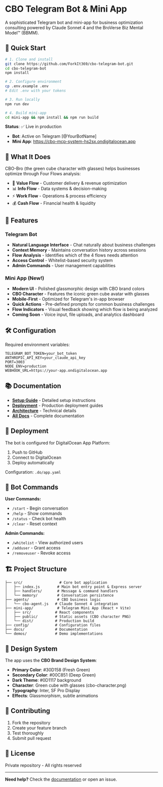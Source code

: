 # CBO Telegram Bot & Mini App

A sophisticated Telegram bot and mini-app for business optimization consulting powered by Claude Sonnet 4 and the BroVerse Biz Mental Model™ (BBMM).

## 🚀 Quick Start

```bash
# 1. Clone and install
git clone https://github.com/ForkIt369/cbo-telegram-bot.git
cd cbo-telegram-bot
npm install

# 2. Configure environment
cp .env.example .env
# Edit .env with your tokens

# 3. Run locally
npm run dev

# 4. Build mini-app
cd mini-app && npm install && npm run build
```

**Status**: ✅ Live in production
- **Bot**: Active on Telegram [@YourBotName]
- **Mini App**: https://cbo-mcp-system-hs2sx.ondigitalocean.app

## 🎯 What It Does

CBO-Bro (the green cube character with glasses) helps businesses optimize through Four Flows analysis:
- 💎 **Value Flow** - Customer delivery & revenue optimization
- 📊 **Info Flow** - Data systems & decision-making
- ⚡ **Work Flow** - Operations & process efficiency
- 💰 **Cash Flow** - Financial health & liquidity

## 📱 Features

### Telegram Bot
- **Natural Language Interface** - Chat naturally about business challenges
- **Context Memory** - Maintains conversation history across sessions
- **Flow Analysis** - Identifies which of the 4 flows needs attention
- **Access Control** - Whitelist-based security system
- **Admin Commands** - User management capabilities

### Mini App (New!)
- **Modern UI** - Polished glassmorphic design with CBO brand colors
- **CBO Character** - Features the iconic green cube avatar with glasses
- **Mobile-First** - Optimized for Telegram's in-app browser
- **Quick Actions** - Pre-defined prompts for common business challenges
- **Flow Indicators** - Visual feedback showing which flow is being analyzed
- **Coming Soon** - Voice input, file uploads, and analytics dashboard

## 🛠️ Configuration

Required environment variables:
```env
TELEGRAM_BOT_TOKEN=your_bot_token
ANTHROPIC_API_KEY=your_claude_api_key
PORT=3003
NODE_ENV=production
WEBHOOK_URL=https://your-app.ondigitalocean.app
```

## 📚 Documentation

- **[Setup Guide](docs/setup/quick-start.md)** - Detailed setup instructions
- **[Deployment](docs/deployment/)** - Production deployment guides
- **[Architecture](docs/development/architecture-overview.md)** - Technical details
- **[All Docs](docs/)** - Complete documentation

## 🚢 Deployment

The bot is configured for DigitalOcean App Platform:

1. Push to GitHub
2. Connect to DigitalOcean
3. Deploy automatically

Configuration: `.do/app.yaml`

## 📝 Bot Commands

**User Commands:**
- `/start` - Begin conversation
- `/help` - Show commands
- `/status` - Check bot health
- `/clear` - Reset context

**Admin Commands:**
- `/whitelist` - View authorized users
- `/adduser` - Grant access
- `/removeuser` - Revoke access

## 🏗️ Project Structure

```
├── src/                 # Core bot application
│   ├── index.js        # Main bot entry point & Express server
│   ├── handlers/       # Message & command handlers
│   └── memory/         # Conversation persistence
├── agents/             # CBO business logic
│   └── cbo-agent.js   # Claude Sonnet 4 integration
├── mini-app/           # Telegram Mini App (React + Vite)
│   ├── src/           # React components
│   ├── public/        # Static assets (CBO character PNG)
│   └── dist/          # Production build
├── config/            # Configuration files
├── docs/              # Documentation
└── demos/             # Demo implementations
```

## 🎨 Design System

The app uses the **CBO Brand Design System**:
- **Primary Color**: #30D158 (Fresh Green)
- **Secondary Color**: #00C851 (Deep Green)
- **Dark Theme**: #0D1117 background
- **Character**: Green cube with glasses (cbo-character.png)
- **Typography**: Inter, SF Pro Display
- **Effects**: Glassmorphism, subtle animations

## 🤝 Contributing

1. Fork the repository
2. Create your feature branch
3. Test thoroughly
4. Submit pull request

## 📄 License

Private repository - All rights reserved

---

**Need help?** Check the [documentation](docs/) or open an issue.